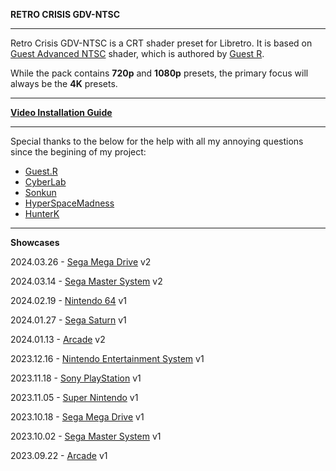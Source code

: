 **RETRO CRISIS GDV-NTSC**
___
Retro Crisis GDV-NTSC is a CRT shader preset for Libretro. It is based on [Guest Advanced NTSC](https://forums.libretro.com/t/new-crt-shader-from-guest-crt-guest-advanced-updates/25444) shader, which is authored by [Guest R](https://forums.libretro.com/u/guest.r).

While the pack contains **720p** and **1080p** presets, the primary focus will always be the **4K** presets.
___
[**Video Installation Guide**](https://youtu.be/G42g23ONYsI)
___
Special thanks to the below for the help with all my annoying questions since the begining of my project:
* [Guest.R](https://forums.libretro.com/u/guest.r)
* [CyberLab](https://forums.libretro.com/u/Cyber)
* [Sonkun](https://forums.libretro.com/u/sonkun)
* [HyperSpaceMadness](https://forums.libretro.com/u/HyperspaceMadness)
* [HunterK](https://forums.libretro.com/u/hunterk)
___
**Showcases**

2024.03.26 - [Sega Mega Drive](https://youtu.be/S6x0-TWwEsM) v2

2024.03.14 - [Sega Master System](https://youtu.be/KAc2EOeN_fU) v2

2024.02.19 - [Nintendo 64](https://youtu.be/w4gtlKrMvBk) v1

2024.01.27 - [Sega Saturn](https://youtu.be/hVYVkhhDAyQ) v1

2024.01.13 - [Arcade](https://youtu.be/nerQXmfpvlo) v2

2023.12.16 - [Nintendo Entertainment System](https://youtu.be/hLkuCar5Byk) v1

2023.11.18 - [Sony PlayStation](https://youtu.be/_oM1SCv48-E) v1

2023.11.05 - [Super Nintendo](https://youtu.be/qITkj12QNjo) v1

2023.10.18 - [Sega Mega Drive](https://youtu.be/pd75fzm7sBc) v1

2023.10.02 - [Sega Master System](https://youtu.be/sF7n8w9Jx-U) v1

2023.09.22 - [Arcade](https://youtu.be/G42g23ONYsI) v1
